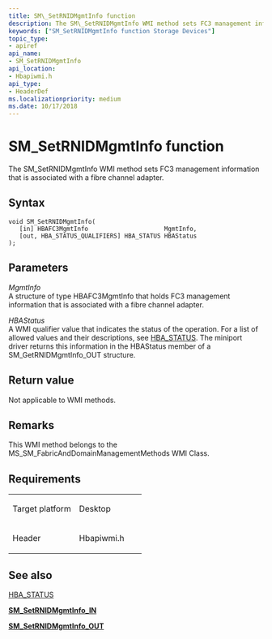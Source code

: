 ```yaml
---
title: SM\_SetRNIDMgmtInfo function
description: The SM\_SetRNIDMgmtInfo WMI method sets FC3 management information that is associated with a fibre channel adapter.
keywords: ["SM_SetRNIDMgmtInfo function Storage Devices"]
topic_type:
- apiref
api_name:
- SM_SetRNIDMgmtInfo
api_location:
- Hbapiwmi.h
api_type:
- HeaderDef
ms.localizationpriority: medium
ms.date: 10/17/2018
---
```


# SM\_SetRNIDMgmtInfo function


The SM\_SetRNIDMgmtInfo WMI method sets FC3 management information that is associated with a fibre channel adapter.

Syntax
------

```ManagedCPlusPlus
void SM_SetRNIDMgmtInfo(
   [in] HBAFC3MgmtInfo                     MgmtInfo,
   [out, HBA_STATUS_QUALIFIERS] HBA_STATUS HBAStatus
);
```

Parameters
----------

*MgmtInfo*   
A structure of type HBAFC3MgmtInfo that holds FC3 management information that is associated with a fibre channel adapter.

*HBAStatus*   
A WMI qualifier value that indicates the status of the operation. For a list of allowed values and their descriptions, see [HBA\_STATUS](hba-status.md). The miniport driver returns this information in the HBAStatus member of a SM\_GetRNIDMgmtInfo\_OUT structure.

Return value
------------

Not applicable to WMI methods.

Remarks
-------

This WMI method belongs to the MS\_SM\_FabricAndDomainManagementMethods WMI Class.

Requirements
------------

<table>
<colgroup>
<col width="50%" />
<col width="50%" />
</colgroup>
<tbody>
<tr class="odd">
<td align="left"><p>Target platform</p></td>
<td align="left">Desktop</td>
</tr>
<tr class="even">
<td align="left"><p>Header</p></td>
<td align="left">Hbapiwmi.h</td>
</tr>
</tbody>
</table>

## <span id="see_also"></span>See also


[HBA\_STATUS](hba-status.md)

[**SM\_SetRNIDMgmtInfo\_IN**](/windows-hardware/drivers/ddi/hbapiwmi/ns-hbapiwmi-_sm_setrnidmgmtinfo_in)

[**SM\_SetRNIDMgmtInfo\_OUT**](/windows-hardware/drivers/ddi/hbapiwmi/ns-hbapiwmi-_sm_setrnidmgmtinfo_out)

 

